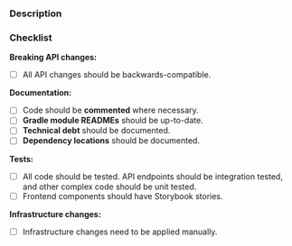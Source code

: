 ### Description

### Checklist

**Breaking API changes:**

- [ ] All API changes should be backwards-compatible.

**Documentation:**

- [ ] Code should be **commented** where necessary.
- [ ] **Gradle module READMEs** should be up-to-date.
- [ ] **Technical debt** should be documented.
- [ ] **Dependency locations** should be documented.

**Tests:**

- [ ] All code should be tested.
  API endpoints should be integration tested,
  and other complex code should be unit tested.
- [ ] Frontend components should have Storybook stories.

**Infrastructure changes:**

- [ ] Infrastructure changes need to be applied manually.
